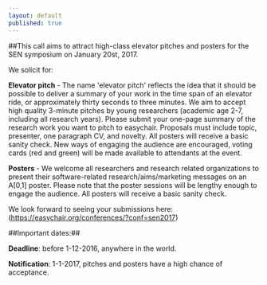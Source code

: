 ```yaml
---
layout: default
published: true
---
```



##This call aims to attract high-class elevator pitches and posters for the SEN symposium on January 20st, 2017.

We solicit for:

**Elevator pitch** - The name 'elevator pitch' reflects the idea that it should be possible to deliver a summary of your work in the time span of an elevator ride, or approximately thirty seconds to three minutes. We aim to accept high quality 3-minute pitches by young researchers (academic age 2-7, including all research years). Please submit your one-page summary of the research work you want to pitch to easychair. Proposals must include topic, presenter, one paragraph CV, and novelty. All posters will receive a basic sanity check. New ways of engaging the audience are encouraged, voting cards (red and green) will be made available to attendants at the event.

**Posters** - We welcome all researchers and research related organizations to present their software-related research/aims/marketing messages on an A[0,1] poster. Please note that the poster sessions will be lengthy enough to engage the audience. All posters will receive a basic sanity check.

We look forward to seeing your submissions here: (https://easychair.org/conferences/?conf=sen2017)

##Important dates:##

**Deadline**: before 1-12-2016, anywhere in the world.

**Notification**: 1-1-2017, pitches and posters have a high chance of acceptance.


